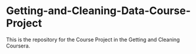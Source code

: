 # Getting-and-Cleaning-Data-Course-Project
This is the repository for the Course Project in the Getting and Cleaning Coursera.
